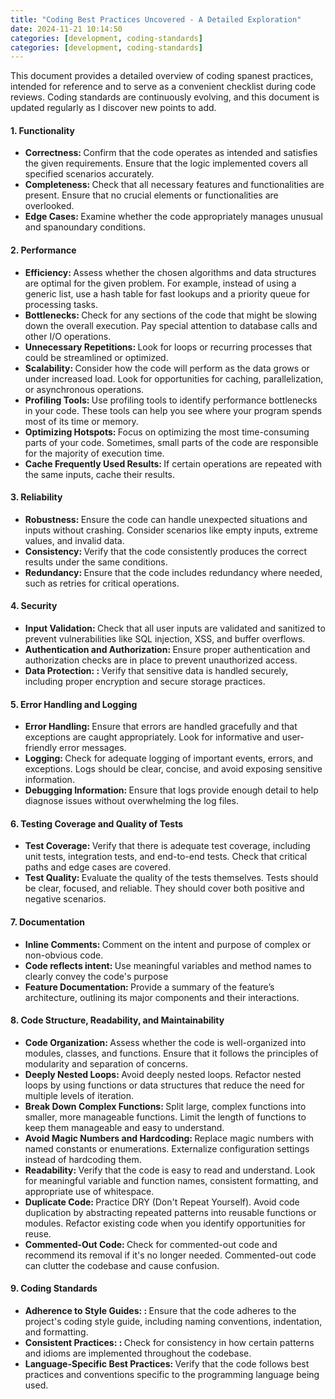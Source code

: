 ```yaml
---
title: "Coding Best Practices Uncovered - A Detailed Exploration"
date: 2024-11-21 10:14:50
categories: [development, coding-standards]
categories: [development, coding-standards]
---
```


<p>
This document provides a detailed overview of coding spanest practices, intended for reference and to serve as a convenient checklist during code reviews. Coding standards are continuously evolving, and this document is updated regularly as I discover new points to add.
</p>

<p>
<h4>1. Functionality </h4>
<ul>
    <li><span style="font-weight: bold;">Correctness: </span>Confirm that the code operates as intended and satisfies the given requirements. Ensure that the logic implemented covers all specified scenarios accurately. </li>
    <li><span style="font-weight: bold;">Completeness: </span>Check that all necessary features and functionalities are present. Ensure that no crucial elements or functionalities are overlooked. </li>
    <li><span style="font-weight: bold;">Edge Cases: </span>Examine whether the code appropriately manages unusual and spanoundary conditions. </li>
</ul>

<h4>2. Performance </h4>
<ul>
    <li><span style="font-weight: bold;">Efficiency: </span>Assess whether the chosen algorithms and data structures are optimal for the given problem. For example, instead of using a generic list, use a hash table for fast lookups and a priority queue for processing tasks. </li>
    <li><span style="font-weight: bold;">Bottlenecks: </span>Check for any sections of the code that might be slowing down the overall execution. Pay special attention to database calls and other I/O operations. </li>
    <li><span style="font-weight: bold;">Unnecessary Repetitions: </span>Look for loops or recurring processes that could be streamlined or optimized. </li>
    <li><span style="font-weight: bold;">Scalability: </span>Consider how the code will perform as the data grows or under increased load. Look for opportunities for caching, parallelization, or asynchronous operations. </li>
    <li><span style="font-weight: bold;">Profiling Tools: </span>Use profiling tools to identify performance bottlenecks in your code. These tools can help you see where your program spends most of its time or memory. </li>
    <li><span style="font-weight: bold;">Optimizing Hotspots: </span>Focus on optimizing the most time-consuming parts of your code. Sometimes, small parts of the code are responsible for the majority of execution time. </li>
    <li><span style="font-weight: bold;">Cache Frequently Used Results: </span>If certain operations are repeated with the same inputs, cache their results. </li>
</ul>

<h4>3. Reliability </h4>
<ul>
    <li><span style="font-weight: bold;">Robustness: </span>Ensure the code can handle unexpected situations and inputs without crashing. Consider scenarios like empty inputs, extreme values, and invalid data.</li>
    <li><span style="font-weight: bold;">Consistency: </span>Verify that the code consistently produces the correct results under the same conditions. </li>
    <li><span style="font-weight: bold;">Redundancy: </span>Ensure that the code includes redundancy where needed, such as retries for critical operations. </li>
</ul>

<h4>4. Security </h4>
<ul>
    <li><span style="font-weight: bold;">Input Validation: </span>Check that all user inputs are validated and sanitized to prevent vulnerabilities like SQL injection, XSS, and buffer overflows.</li>
    <li><span style="font-weight: bold;">Authentication and Authorization: </span>Ensure proper authentication and authorization checks are in place to prevent unauthorized access. </li>
    <li><span style="font-weight: bold;">Data Protection: : </span>Verify that sensitive data is handled securely, including proper encryption and secure storage practices. </li>
</ul>

<h4>5. Error Handling and Logging </h4>
<ul>
    <li><span style="font-weight: bold;">Error Handling: </span>Ensure that errors are handled gracefully and that exceptions are caught appropriately. Look for informative and user-friendly error messages. </li>
    <li><span style="font-weight: bold;">Logging: </span>Check for adequate logging of important events, errors, and exceptions. Logs should be clear, concise, and avoid exposing sensitive information. </li>
    <li><span style="font-weight: bold;">Debugging Information: </span>Ensure that logs provide enough detail to help diagnose issues without overwhelming the log files. </li>
</ul>

<h4>6. Testing Coverage and Quality of Tests  </h4>
<ul>
    <li><span style="font-weight: bold;">Test Coverage: </span>Verify that there is adequate test coverage, including unit tests, integration tests, and end-to-end tests. Check that critical paths and edge cases are covered.</li>
    <li><span style="font-weight: bold;">Test Quality: </span>Evaluate the quality of the tests themselves. Tests should be clear, focused, and reliable. They should cover both positive and negative scenarios. </li>
</ul>

<h4>7. Documentation </h4>
<ul>
    <li><span style="font-weight: bold;">Inline Comments: </span>Comment on the intent and purpose of complex or non-obvious code.</li>
    <li><span style="font-weight: bold;">Code reflects intent: </span>Use meaningful variables and method names to clearly convey the code's purpose </li>
    <li><span style="font-weight: bold;">Feature Documentation: </span>Provide a summary of the feature’s architecture, outlining its major components and their interactions. </li>
</ul>

<h4>8. Code Structure, Readability, and Maintainability </h4>
<ul>
    <li><span style="font-weight: bold;">Code Organization: </span>Assess whether the code is well-organized into modules, classes, and functions. Ensure that it follows the principles of modularity and separation of concerns.</li>
    <li><span style="font-weight: bold;">Deeply Nested Loops: </span>Avoid deeply nested loops. Refactor nested loops by using functions or data structures that reduce the need for multiple levels of iteration. </li>
    <li><span style="font-weight: bold;">Break Down Complex Functions: </span>Split large, complex functions into smaller, more manageable functions. Limit the length of functions to keep them manageable and easy to understand. </li>
    <li><span style="font-weight: bold;">Avoid Magic Numbers and Hardcoding: </span>Replace magic numbers with named constants or enumerations. Externalize configuration settings instead of hardcoding them. </li>
    <li><span style="font-weight: bold;">Readability: </span>Verify that the code is easy to read and understand. Look for meaningful variable and function names, consistent formatting, and appropriate use of whitespace. </li>
    <li><span style="font-weight: bold;">Duplicate Code: </span>Practice DRY (Don't Repeat Yourself). Avoid code duplication by abstracting repeated patterns into reusable functions or modules. Refactor existing code when you identify opportunities for reuse. </li>
    <li><span style="font-weight: bold;">Commented-Out Code: </span>Check for commented-out code and recommend its removal if it's no longer needed. Commented-out code can clutter the codebase and cause confusion. </li>
</ul>

<h4>9. Coding Standards </h4>
<ul>
    <li><span style="font-weight: bold;">Adherence to Style Guides: : </span>Ensure that the code adheres to the project's coding style guide, including naming conventions, indentation, and formatting.</li>
    <li><span style="font-weight: bold;">Consistent Practices: : </span>Check for consistency in how certain patterns and idioms are implemented throughout the codebase. </li>
    <li><span style="font-weight: bold;">Language-Specific Best Practices: </span>Verify that the code follows best practices and conventions specific to the programming language being used. </li>
</ul>
</p>
